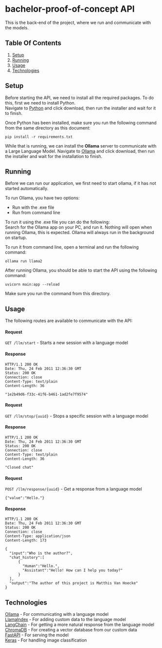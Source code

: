 # bachelor-proof-of-concept API

This is the back-end of the project, where we run and communicate with the models.

## Table Of Contents
1. [Setup](#Setup)
2. [Running](#Running)
3. [Usage](#Usage)
4. [Technologies](#Technologies)

## Setup
Before starting the API, we need to install all the required packages. To do this, first we need to install Python.<br>
Navigate to [Python](https://www.python.org/downloads/) and click download, then run the installer and wait for it to finish.

Once Python has been installed, make sure you run the following command from the same directory as this document:

    pip install -r requirements.txt

While that is running, we can install the **Ollama** server to communicate with a Large Language Model. Navigate to [Ollama](https://ollama.com/) and click download, then run the installer and wait for the installation to finish. 

## Running
Before we can run our application, we first need to start ollama, if it has not started automatically.

To run Ollama, you have two options:
- Run with the .exe file
- Run from command line

To run it using the .exe file you can do the following:<br>
Search for the Ollama app on your PC, and run it. Nothing will open when running Ollama, this is expected. Ollama will always run in the background on startup.

To run it from command line, open a terminal and run the following command:

    ollama run llama2

After running Ollama, you should be able to start the API using the following command:

    uvicorn main:app --reload

Make sure you run the command from this directory.

## Usage
The following routes are available to communicate with the API:
#### Request
`GET /llm/start` - Starts a new session with a language model

#### Response

    HTTP/1.1 200 OK
    Date: Thu, 24 Feb 2011 12:36:30 GMT
    Status: 200 OK
    Connection: close
    Content-Type: text/plain
    Content-Length: 36
    
    "1e2b49d6-f33c-41f6-b461-1ad2fe7f9574"

#### Request
`GET /llm/stop/{uuid}` - Stops a specific session with a language model

#### Response
    HTTP/1.1 200 OK
    Date: Thu, 24 Feb 2011 12:36:30 GMT
    Status: 200 OK
    Connection: close
    Content-Type: text/plain
    Content-Length: 36

    "Closed chat"

#### Request
`POST /llm/response/{uuid}` - Get a response from a language model<br>

    {"value":"Hello."}

#### Response
    HTTP/1.1 200 OK
    Date: Thu, 24 Feb 2011 12:36:30 GMT
    Status: 200 OK
    Connection: close
    Content-Type: application/json
    Content-Length: 173

    {
      "input":"Who is the author?", 
      "chat_history":[
          {
            "Human":"Hello.",
            "Assistant":"Hello! How can I help you today?"
          }
      ],
      "output":"The author of this project is Matthis Van Hoecke"
    }

## Technologies
[Ollama](https://ollama.com/) - For communicating with a language model<br>
[LlamaIndex](https://docs.llamaindex.ai/en/stable/) - For adding custom data to the language model<br>
[LangChain](https://python.langchain.com/docs/get_started/introduction/) - For getting a more natural response from the language model<br>
[ChromaDB](https://docs.trychroma.com/getting-started) - For creating a vector database from our custom data<br>
[FastAPI](https://fastapi.tiangolo.com/) - For serving the model<br>
[Keras](https://keras.io/api/) - For handling image classification<br>
